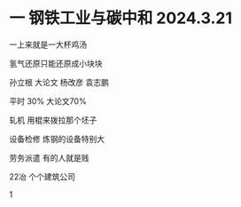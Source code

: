 # 一 钢铁工业与碳中和 2024.3.21


一上来就是一大杯鸡汤

氢气还原只能还原成小块块 

孙立根 大论文 杨改彦  袁志鹏

平时 30% 大论文70% 

轧机 用棍来拨拉那个坯子

设备检修 炼钢的设备特别大

劳务派遣 有的人就是贱

22冶  个个建筑公司

  





















































































































































































































































































































1